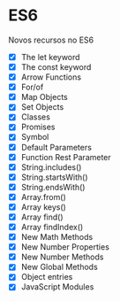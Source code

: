 # ES6

Novos recursos no ES6

- [x] The let keyword
- [x] The const keyword
- [x] Arrow Functions
- [x] For/of
- [x] Map Objects
- [x] Set Objects
- [x] Classes
- [x] Promises
- [x] Symbol
- [x] Default Parameters
- [x] Function Rest Parameter
- [x] String.includes()
- [x] String.startsWith()
- [x] String.endsWith()
- [x] Array.from()
- [x] Array keys()
- [x] Array find()
- [x] Array findIndex()
- [x] New Math Methods
- [x] New Number Properties
- [x] New Number Methods
- [x] New Global Methods
- [x] Object entries
- [x] JavaScript Modules
